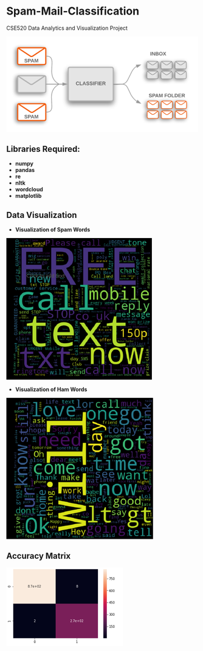 # Spam-Mail-Classification

CSE520 Data Analytics and Visualization Project

![index](/Output/index.png)

## Libraries Required:
* **numpy**
* **pandas**
* **re**
* **nltk**
* **wordcloud**
* **matplotlib**

## Data Visualization

* **Visualization of Spam Words**

![spam](/Output/accuracy_matrix.png)

* **Visualization of Ham Words**

![ham](/Output/ham_visualization.png)

## Accuracy Matrix

![accuracy](/Output/accuracy.png)

